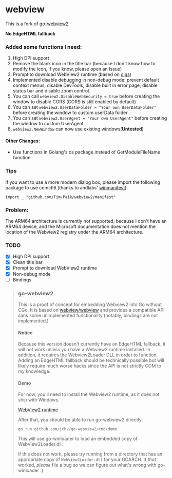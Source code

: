 # webview
This is a fork of [go-webview2](https://github.com/jchv/go-webview2)

**No EdgeHTML fallback**

### Added some functions I need:
1. High DPI support
2. Remove the blank icon in the title bar (because I don't know how to modify the icon, if you know, please open an Issue)
3. Prompt to download WebView2 runtime (based on [dlgs](https://github.com/gen2brain/dlgs))
4. Implemented disable debugging in non-debug mode:  prevent default context menus, disable DevTools, disable built in error page, disable status bar and disable zoom control.
5. You can call `webview2.DisableWebSecurity = true` before creating the window to disable CORS (CORS is still enabled by default)
6. You can set `webview2.UserDataFolder = "Your own UserDataFolder"` before creating the window to custom userData folder
7. You can set `webview2.UserAgent = "Your own UserAgent"` before creating the window to custom UserAgent
8. `webview2.NewWindow` can now use existing windows(**Untested**)

#### Other Changes:
 - Use functions in Golang's os package instead of GetModuleFileName function

### Tips
If you want to use a more modern dialog box, please import the following package to use comctl6 (thanks to andlabs' [winmanifest](https://github.com/andlabs/ui/tree/master/winmanifest))

`import _ "github.com/Tim-Paik/webview2/manifest"`

### Problem:
The ARM64 architecture is currently not supported, because I don't have an ARM64 device, and the Microsoft documentation does not mention the location of the Webview2 registry under the ARM64 architecture.

### TODO
 - [x] High DPI support
 - [x] Clean title bar
 - [x] Prompt to download WebView2 runtime
 - [x] Non-debug mode
 - [ ] Bindings

> ### go-webview2
> This is a proof of concept for embedding Webview2 into Go without CGo. It is based on [webview/webview](https://github.com/webview/webview) and provides a compatible API sans some unimplemented functionality (notably, bindings are not implemented.)
>
> #### Notice
> Because this version doesn't currently have an EdgeHTML fallback, it will not work unless you have a Webview2 runtime installed. In addition, it requires the Webview2Loader DLL in order to function. Adding an EdgeHTML fallback should be technically possible but will likely require much worse hacks since the API is not strictly COM to my knowledge.
>
> #### Demo
> For now, you'll need to install the Webview2 runtime, as it does not ship with Windows.
>
> [WebView2 runtime](https://developer.microsoft.com/en-us/microsoft-edge/webview2/)
>
> After that, you should be able to run go-webview2 directly:
>
> ```
> go run github.com/jchv/go-webview2/cmd/demo
> ```
>
> This will use go-winloader to load an embedded copy of WebView2Loader.dll.
>
> If this does not work, please try running from a directory that has an appropriate copy of `WebView2Loader.dll` for your GOARCH. If _that_ worked, *please* file a bug so we can figure out what's wrong with go-winloader :)
